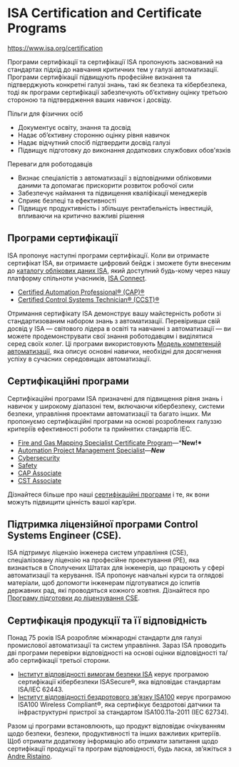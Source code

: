 # ISA Certification and Certificate Programs

https://www.isa.org/certification

Програми сертифікації та сертифікації ISA пропонують заснований на стандартах підхід до навчання критичних тем у галузі автоматизації. Програми сертифікації підвищують професійне визнання та підтверджують конкретні галузі знань, такі як безпека та кібербезпека, тоді як програми сертифікації забезпечують об’єктивну оцінку третьою стороною та підтвердження ваших навичок і досвіду.

Пільги для фізичних осіб

-  Документує освіту, знання та досвід
-  Надає об’єктивну сторонню оцінку рівня навичок
-  Надає відчутний спосіб підтвердити досвід галузі
-  Підвищує підготовку до виконання додаткових службових обов'язків

Переваги для роботодавців

-  Визнає спеціалістів з автоматизації з відповідними обліковими даними та допомагає прискорити розвиток робочої сили
-  Забезпечує наймання та підвищення кваліфікації менеджерів
-  Сприяє безпеці та ефективності
-  Підвищує продуктивність і збільшує рентабельність інвестицій, впливаючи на критично важливі рішення

## Програми сертифікації

ISA пропонує наступні програми сертифікації. Коли ви отримаєте сертифікат ISA, ви отримаєте цифровий бейдж і зможете бути внесеним до [каталогу облікових даних ISA](https://connect.isa.org/network/credentialdirectory), який доступний будь-кому через нашу платформу спільноти учасників, [ISA Connect](https://connect.isa.org/home).

- [Certified Automation Professional® (CAP)®](cap.md)
- [Certified Control Systems Technician® (CCST)®](ccst.md)

Отримання сертифікату ISA демонструє вашу майстерність роботи зі стандартизованим набором знань з автоматизації. Перевіривши свій досвід у ISA — світового лідера в освіті та навчанні з автоматизації — ви можете продемонструвати свої знання роботодавцям і виділятися серед своїх колег. Ці програми використовують [Модель компетенцій автоматизації](https://www.careeronestop.org/competencymodel/competency-models/automation.aspx), яка описує основні навички, необхідні для досягнення успіху в сучасних середовищах автоматизації.

## Сертифікаційні програми

Сертифікаційні програми ISA призначені для підвищення рівня знань і навичок у широкому діапазоні тем, включаючи кібербезпеку, системи безпеки, управління проектами автоматизації та багато інших. Ми пропонуємо сертифікаційні програми на основі розроблених галуззю критеріїв ефективності роботи та прийнятих стандартів IEC.

- [Fire and Gas Mapping Specialist Certificate Program](https://www.isa.org/certification/certificate-programs/fire-and-gas-mapping-specialist-certificate-progra)—***New!\***
- [Automation Project Management Specialist](https://www.isa.org/certification/certificate-programs/automation-project-management-specialist-certifica)—***New***
- [Cybersecurity](https://www.isa.org/certification/certificate-programs/cybersecurity)
- [Safety](https://www.isa.org/certification/certificate-programs/safety)
- [CAP Associate](https://www.isa.org/certification/certificate-programs/cap-associate-certificate-program)
- [CST Associate](https://www.isa.org/certification/certificate-programs/cst-associate-training-certificate)

Дізнайтеся більше про наші [сертифікаційні програми](https://www.isa.org/certification/certificate-programs) і те, як вони можуть підвищити цінність вашої кар’єри.

## Підтримка ліцензійної програми Control Systems Engineer (CSE).

ISA підтримує ліцензію інженера систем управління (CSE), спеціалізовану ліцензію на професійне проектування (PE), яка визнається в Сполучених Штатах для інженерів, що працюють у сфері автоматизації та керування. ISA пропонує навчальні курси та оглядові матеріали, щоб допомогти інженерам підготуватися до іспитів державних рад, які проводяться кожного жовтня. Дізнайтеся про [Програму підготовки до ліцензування CSE](https://www.isa.org/training-and-certification/isa-training/cse-licensure-preparation).

## Сертифікація продукції та її відповідність

Понад 75 років ISA розробляє міжнародні стандарти для галузі промислової автоматизації та систем управління. Зараз ISA проводить дві програми перевірки відповідності на основі оцінки відповідності та/або сертифікації третьої сторони.

- [Інститут відповідності вимогам безпеки ISA](https://www.isasecure.org/en-US/) керує програмою сертифікації кібербезпеки ISASecure®, яка відповідає стандартам ISA/IEC 62443.
- [Інститут відповідності бездротового зв’язку ISA100](https://isa100wci.org/) керує програмою ISA100 Wireless Compliant®, яка сертифікує бездротові датчики та інфраструктурні пристрої за стандартом ISA100.11a-2011 (IEC 62734).

Разом ці програми встановлюють, що продукт відповідає очікуванням щодо безпеки, безпеки, продуктивності та інших важливих критеріїв. Щоб отримати додаткову інформацію або отримати запитання щодо сертифікації продукції та програм відповідності, будь ласка, зв’яжіться з [Andre Ristaino](mailto:aristaino@ISA.org).